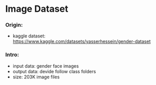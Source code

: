 # Image Dataset 
### Origin: 
- kaggle dataset: https://www.kaggle.com/datasets/yasserhessein/gender-dataset
### Intro: 
- input data: gender face images
- output data: devide follow class folders
- size: 203K image files
